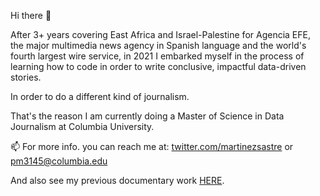 Hi there 👋

After 3+ years covering East Africa and Israel-Palestine for Agencia EFE, the major multimedia news agency in Spanish language and the world's fourth largest wire service, in 2021 I embarked myself in the process of learning how to code in order to write conclusive, impactful data-driven stories. 

In order to do a different kind of journalism. 

That's the reason I am currently doing a Master of Science in Data Journalism at Columbia University.

📫 For more info. you can reach me at: [twitter.com/martinezsastre](https://twitter.com/martinezsastre) or pm3145@columbia.edu

And also see my previous documentary work [HERE](http://patriciamartisa.com/).
